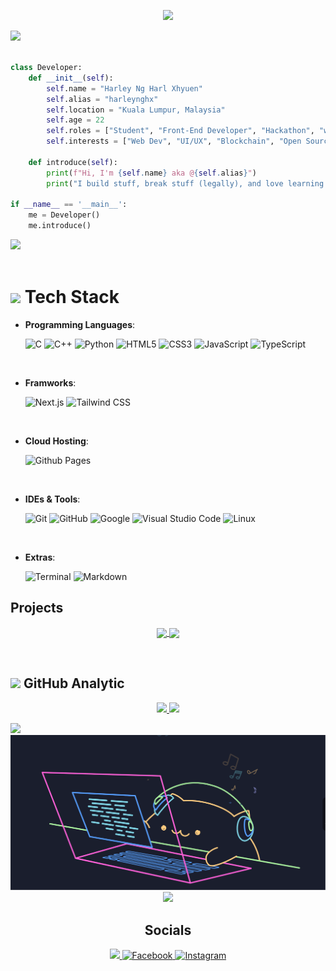 
<!--  -->
<p align="center">
  <a href="https://github.com/DenverCoder1/readme-typing-svg"><img src="https://readme-typing-svg.herokuapp.com?font=Orbitron&color=cyan&size=38&center=true&vCenter=true&width=600&height=200&lines=hello&hearts;++;I'm+a+Cadet+@42KL;I'm+Harley,;Computer+Science+Student,;Love+to+learn+new+stuffs..<3"></a>
</p>




	
<img src="https://user-images.githubusercontent.com/73097560/115834477-dbab4500-a447-11eb-908a-139a6edaec5c.gif"><br><br>
```python
class Developer:
    def __init__(self):
        self.name = "Harley Ng Harl Xhyuen"
        self.alias = "harleynghx"
        self.location = "Kuala Lumpur, Malaysia"
        self.age = 22
        self.roles = ["Student", "Front-End Developer", "Hackathon", "web3 Developer"]
        self.interests = ["Web Dev", "UI/UX", "Blockchain", "Open Source"]

    def introduce(self):
        print(f"Hi, I'm {self.name} aka @{self.alias}")
        print("I build stuff, break stuff (legally), and love learning new things.")

if __name__ == '__main__':
    me = Developer()
    me.introduce()
```

<img src="https://user-images.githubusercontent.com/73097560/115834477-dbab4500-a447-11eb-908a-139a6edaec5c.gif"><br><br>


# <img src="https://media2.giphy.com/media/QssGEmpkyEOhBCb7e1/giphy.gif?cid=ecf05e47a0n3gi1bfqntqmob8g9aid1oyj2wr3ds3mg700bl&rid=giphy.gif" width ="25"> <b>Tech Stack</b>

	
<p align="center">

- **Programming Languages**:
    
    ![C](https://img.shields.io/badge/C%20-%232370ED.svg?style=for-the-badge&logo=c&logoColor=white)
    ![C++](https://img.shields.io/badge/C++%20-%2300599C.svg?style=for-the-badge&logo=c%2B%2B&logoColor=white)
    ![Python](https://img.shields.io/badge/Python%20-%2314354C.svg?style=for-the-badge&logo=python&logoColor=white)
    ![HTML5](https://img.shields.io/badge/HTML5%20-%23E34F26.svg?style=for-the-badge&logo=html5&logoColor=white)
    ![CSS3](https://img.shields.io/badge/CSS%20-%231572B6.svg?style=for-the-badge&logo=css3&logoColor=white)
    ![JavaScript](https://img.shields.io/badge/JavaScript%20-%23F7DF1E.svg?style=for-the-badge&logo=javascript&logoColor=black)
    ![TypeScript](https://img.shields.io/badge/TypeScript-%23007ACC.svg?style=for-the-badge&logo=typescript&logoColor=white)


<br>   
    
- **Framworks**:

   ![Next.js](https://img.shields.io/badge/Next.js-%23000000.svg?style=for-the-badge&logo=next.js&logoColor=white)
   ![Tailwind CSS](https://img.shields.io/badge/Tailwind%20CSS-%2338B2AC.svg?style=for-the-badge&logo=tailwind-css&logoColor=white)

<br>

- **Cloud Hosting**:

    ![Github Pages](https://img.shields.io/badge/GitHub%20Pages-%23327FC7.svg?style=for-the-badge&logo=github&logoColor=white)
    
<br>

- **IDEs & Tools**:

    ![Git](https://img.shields.io/badge/git-%23F05033.svg?style=for-the-badge&logo=git&logoColor=white)
    ![GitHub](https://img.shields.io/badge/github-%23121011.svg?style=for-the-badge&logo=github&logoColor=white)
    ![Google](https://img.shields.io/badge/google-%234285F4.svg?style=for-the-badge&logo=google&logoColor=white)
    ![Visual Studio Code](https://img.shields.io/badge/Visual%20Studio%20Code-0078d7.svg?style=for-the-badge&logo=visual-studio-code&logoColor=white)
    ![Linux](https://img.shields.io/badge/Linux-FCC624?style=for-the-badge&logo=linux&logoColor=black) 

<br>

- **Extras**:

    ![Terminal](https://img.shields.io/badge/Terminal-%23054020?style=for-the-badge&logo=gnu-bash&logoColor=white)
    ![Markdown](https://img.shields.io/badge/markdown-%23000000.svg?style=for-the-badge&logo=markdown&logoColor=white)   



## Projects
<p align="center">
  <a href="https://github.com/harleynghx/Snake-game">
    <img align="center" src="https://github-readme-stats.vercel.app/api/pin/?username=harleynghx&repo=Snake-game&theme=tokyonight" />
  </a>  
  <a href="https://github.com/harleynghx/wanderersProject">
    <img align="center" src="https://github-readme-stats.vercel.app/api/pin/?username=harleynghx&repo=wanderersProject&theme=tokyonight" />
  </a> 
</p>



<br>


## <img src="https://media.giphy.com/media/iY8CRBdQXODJSCERIr/giphy.gif" width="35"><b> GitHub Analytic </b>

<p align="center">
  <a href="https://github.com/harleynghx">
    <img height="180em" src="https://github-readme-stats-eight-theta.vercel.app/api?username=harleynghx&show_icons=true&theme=tokyonight&include_all_commits=true&count_private=true"/>
  </a>
  <a href="https://github.com/harleynghx">
    <img height="180em" src="https://github-readme-stats-eight-theta.vercel.app/api/top-langs/?username=harleynghx&layout=compact&langs_count=8&theme=tokyonight"/>
  </a>
</p>


<img src="https://user-images.githubusercontent.com/73097560/115834477-dbab4500-a447-11eb-908a-139a6edaec5c.gif" />

<div align='center'>

<img src="https://github.com/SophieNguyen113/SophieNguyen113/blob/main/Sophie%20Nguyen%20-%20CatCat.gif" title="CatCat" alt="CatCat">


<img src="https://user-images.githubusercontent.com/73097560/115834477-dbab4500-a447-11eb-908a-139a6edaec5c.gif" />

<h2 align="center">Socials</h2>

<div align="center">
  <a href="mailto:keyanandydelgado@gmail.com">
    <img src="https://img.shields.io/badge/Gmail-333333?style=for-the-badge&logo=gmail&logoColor=red" />
  </a>
  <a href="https://www.facebook.com/keyandelgado.fajanoy">
    <img alt="Facebook" title="Connect on Facebook" src="https://img.shields.io/badge/-Facebook-1877F2?style=for-the-badge&logo=facebook&logoColor=white"/>
  </a>
  <a href="https://www.instagram.com/https.keyan/">
    <img alt="Instagram" title "Follow on Instagram" src="https://img.shields.io/badge/-Instagram-E4405F?style=for-the-badge&logo=instagram&logoColor=white"/>
  </a>
</div>
